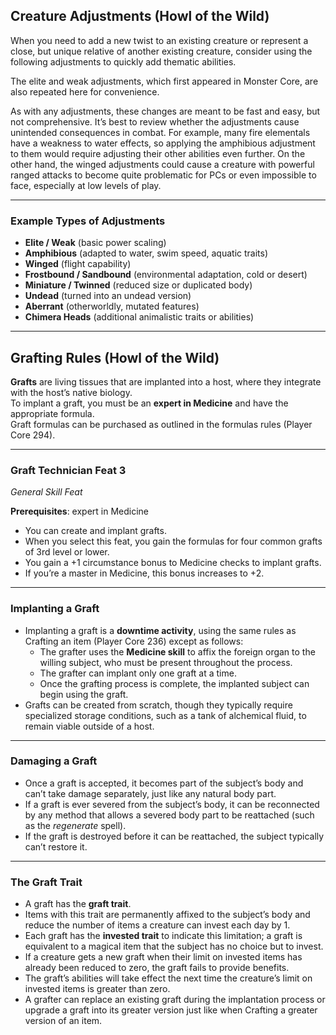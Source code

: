## Creature Adjustments (Howl of the Wild)

When you need to add a new twist to an existing creature or represent a close, 
but unique relative of another existing creature, consider using the following 
adjustments to quickly add thematic abilities. 

The elite and weak adjustments, which first appeared in Monster Core, are also 
repeated here for convenience.

As with any adjustments, these changes are meant to be fast and easy, but not 
comprehensive. It’s best to review whether the adjustments cause unintended 
consequences in combat. For example, many fire elementals have a weakness 
to water effects, so applying the amphibious adjustment to them would require 
adjusting their other abilities even further. On the other hand, the winged 
adjustments could cause a creature with powerful ranged attacks to become 
quite problematic for PCs or even impossible to face, especially at low levels 
of play.

---

### Example Types of Adjustments
- **Elite / Weak** (basic power scaling)  
- **Amphibious** (adapted to water, swim speed, aquatic traits)  
- **Winged** (flight capability)  
- **Frostbound / Sandbound** (environmental adaptation, cold or desert)  
- **Miniature / Twinned** (reduced size or duplicated body)  
- **Undead** (turned into an undead version)  
- **Aberrant** (otherworldly, mutated features)  
- **Chimera Heads** (additional animalistic traits or abilities)

---

## Grafting Rules (Howl of the Wild)

**Grafts** are living tissues that are implanted into a host, where they integrate with the host’s native biology.  
To implant a graft, you must be an **expert in Medicine** and have the appropriate formula.  
Graft formulas can be purchased as outlined in the formulas rules (Player Core 294).

---

### Graft Technician Feat 3
*General Skill Feat*

**Prerequisites**: expert in Medicine  
- You can create and implant grafts.  
- When you select this feat, you gain the formulas for four common grafts of 3rd level or lower.  
- You gain a +1 circumstance bonus to Medicine checks to implant grafts.  
- If you’re a master in Medicine, this bonus increases to +2.  

---

### Implanting a Graft
- Implanting a graft is a **downtime activity**, using the same rules as Crafting an item (Player Core 236) except as follows:  
  - The grafter uses the **Medicine skill** to affix the foreign organ to the willing subject, who must be present throughout the process.  
  - The grafter can implant only one graft at a time.  
  - Once the grafting process is complete, the implanted subject can begin using the graft.  
- Grafts can be created from scratch, though they typically require specialized storage conditions, such as a tank of alchemical fluid, to remain viable outside of a host.  

---

### Damaging a Graft
- Once a graft is accepted, it becomes part of the subject’s body and can’t take damage separately, just like any natural body part.  
- If a graft is ever severed from the subject’s body, it can be reconnected by any method that allows a severed body part to be reattached (such as the *regenerate* spell).  
- If the graft is destroyed before it can be reattached, the subject typically can’t restore it.  

---

### The Graft Trait
- A graft has the **graft trait**.  
- Items with this trait are permanently affixed to the subject’s body and reduce the number of items a creature can invest each day by 1.  
- Each graft has the **invested trait** to indicate this limitation; a graft is equivalent to a magical item that the subject has no choice but to invest.  
- If a creature gets a new graft when their limit on invested items has already been reduced to zero, the graft fails to provide benefits.  
- The graft’s abilities will take effect the next time the creature’s limit on invested items is greater than zero.  
- A grafter can replace an existing graft during the implantation process or upgrade a graft into its greater version just like when Crafting a greater version of an item.